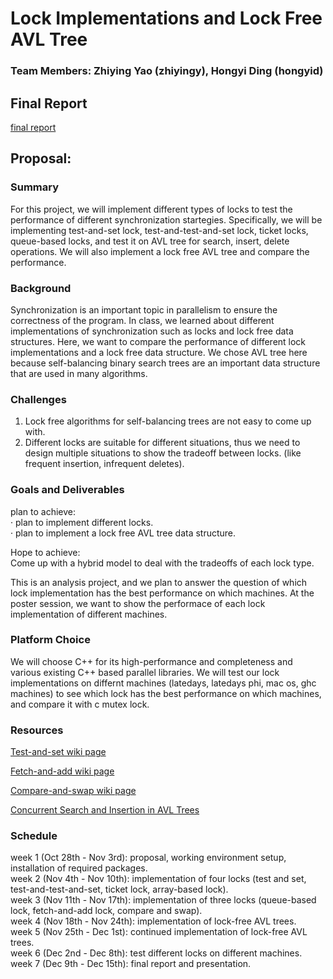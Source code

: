 # Lock Implementations and Lock Free AVL Tree
### Team Members: Zhiying Yao (zhiyingy), Hongyi Ding (hongyid)

## Final Report
[final report](https://github.com/zhiyingy/zhiyingy.github.io/blob/zhiyingy-proposal/final.md)

## Proposal:
### Summary

For this project, we will implement different types of locks to test the performance of different synchronization startegies. Specifically, we will be implementing test-and-set lock, test-and-test-and-set lock, ticket locks, queue-based locks, and test it on AVL tree for search, insert, delete operations. We will also implement a lock free AVL tree and compare the performance.

### Background

Synchronization is an important topic in parallelism to ensure the correctness of the program. In class, we learned about different implementations of synchronization such as locks and lock free data structures. Here, we want to compare the performance of different lock implementations and a lock free data structure. We chose AVL tree here because self-balancing binary search trees are an important data structure that are used in many algorithms.

### Challenges
1. Lock free algorithms for self-balancing trees are not easy to come up with.<br />
2. Different locks are suitable for different situations, thus we need to design multiple situations to show the tradeoff between locks. (like frequent insertion, infrequent deletes).

### Goals and Deliverables

plan to achieve: <br />
· plan to implement different locks. <br />
· plan to implement a lock free AVL tree data structure. <br />

Hope to achieve: <br />
Come up with a hybrid model to deal with the tradeoffs of each lock type. <br />

This is an analysis project, and we plan to answer the question of which lock implementation has the best performance on which machines. At the poster session, we want to show the performace of each lock implementation of different machines. 


### Platform Choice
We will choose C++ for its high-performance and completeness and various existing C++ based parallel libraries. We will test our lock implementations on differnt machines (latedays, latedays phi, mac os, ghc machines) to see which lock has the best performance on which machines, and compare it with c mutex lock. 

### Resources
[Test-and-set wiki page](https://en.wikipedia.org/wiki/Test-and-set)<br />

[Fetch-and-add wiki page](https://en.wikipedia.org/wiki/Fetch-and-add)<br />

[Compare-and-swap wiki page](https://en.wikipedia.org/wiki/Compare-and-swap)<br />

[Concurrent Search and Insertion in AVL Trees](https://www.computer.org/csdl/trans/tc/1980/09/01675680.pdf)

### Schedule
week 1 (Oct 28th - Nov 3rd): proposal, working environment setup, installation of required packages. <br />
week 2 (Nov 4th - Nov 10th): implementation of four locks (test and set, test-and-test-and-set, ticket lock, array-based lock).<br />
week 3 (Nov 11th - Nov 17th): implementation of three locks (queue-based lock, fetch-and-add lock, compare and swap).<br />
week 4 (Nov 18th - Nov 24th): implementation of lock-free AVL trees.<br />
week 5 (Nov 25th - Dec 1st): continued implementation of lock-free AVL trees.<br />
week 6 (Dec 2nd - Dec 8th): test different locks on different machines.<br />
week 7 (Dec 9th - Dec 15th): final report and presentation.<br />

